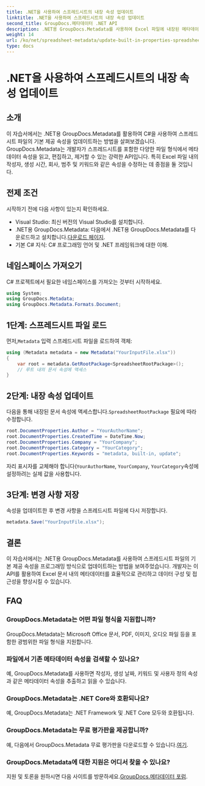 ```yaml
---
title: .NET을 사용하여 스프레드시트의 내장 속성 업데이트
linktitle: .NET을 사용하여 스프레드시트의 내장 속성 업데이트
second_title: GroupDocs.메타데이터 .NET API
description: .NET용 GroupDocs.Metadata를 사용하여 Excel 파일에 내장된 메타데이터 속성을 업데이트하는 방법을 알아보세요. C#을 사용하여 작성자, 생성 시간, 회사 등을 수정하세요.
weight: 14
url: /ko/net/spreadsheet-metadata/update-built-in-properties-spreadsheets/
type: docs
---
```

# .NET을 사용하여 스프레드시트의 내장 속성 업데이트

## 소개
이 자습서에서는 .NET용 GroupDocs.Metadata를 활용하여 C#을 사용하여 스프레드시트 파일의 기본 제공 속성을 업데이트하는 방법을 살펴보겠습니다. GroupDocs.Metadata는 개발자가 스프레드시트를 포함한 다양한 파일 형식에서 메타데이터 속성을 읽고, 편집하고, 제거할 수 있는 강력한 API입니다. 특히 Excel 파일 내의 작성자, 생성 시간, 회사, 범주 및 키워드와 같은 속성을 수정하는 데 중점을 둘 것입니다.
## 전제 조건
시작하기 전에 다음 사항이 있는지 확인하세요.
- Visual Studio: 최신 버전의 Visual Studio를 설치합니다.
-  .NET용 GroupDocs.Metadata: 다음에서 .NET용 GroupDocs.Metadata를 다운로드하고 설치합니다.[다운로드 페이지](https://releases.groupdocs.com/metadata/net/).
- 기본 C# 지식: C# 프로그래밍 언어 및 .NET 프레임워크에 대한 이해.

## 네임스페이스 가져오기
C# 프로젝트에서 필요한 네임스페이스를 가져오는 것부터 시작하세요.
```csharp
using System;
using GroupDocs.Metadata;
using GroupDocs.Metadata.Formats.Document;
```
## 1단계: 스프레드시트 파일 로드
 먼저,`Metadata` 입력 스프레드시트 파일을 로드하여 객체:
```csharp
using (Metadata metadata = new Metadata("YourInputFile.xlsx"))
{
    var root = metadata.GetRootPackage<SpreadsheetRootPackage>();
    // 루트 내의 문서 속성에 액세스
}
```
## 2단계: 내장 속성 업데이트
 다음을 통해 내장된 문서 속성에 액세스합니다.`SpreadsheetRootPackage` 필요에 따라 수정합니다.
```csharp
root.DocumentProperties.Author = "YourAuthorName";
root.DocumentProperties.CreatedTime = DateTime.Now;
root.DocumentProperties.Company = "YourCompany";
root.DocumentProperties.Category = "YourCategory";
root.DocumentProperties.Keywords = "metadata, built-in, update";
```
자리 표시자를 교체해야 합니다(`YourAuthorName`, `YourCompany`, `YourCategory`속성에 설정하려는 실제 값을 사용합니다.
## 3단계: 변경 사항 저장
속성을 업데이트한 후 변경 사항을 스프레드시트 파일에 다시 저장합니다.
```csharp
metadata.Save("YourInputFile.xlsx");
```

## 결론
이 자습서에서는 .NET용 GroupDocs.Metadata를 사용하여 스프레드시트 파일의 기본 제공 속성을 프로그래밍 방식으로 업데이트하는 방법을 보여주었습니다. 개발자는 이 API를 활용하여 Excel 문서 내의 메타데이터를 효율적으로 관리하고 데이터 구성 및 접근성을 향상시킬 수 있습니다.

## FAQ
### GroupDocs.Metadata는 어떤 파일 형식을 지원합니까?
GroupDocs.Metadata는 Microsoft Office 문서, PDF, 이미지, 오디오 파일 등을 포함한 광범위한 파일 형식을 지원합니다.
### 파일에서 기존 메타데이터 속성을 검색할 수 있나요?
예, GroupDocs.Metadata를 사용하면 작성자, 생성 날짜, 키워드 및 사용자 정의 속성과 같은 메타데이터 속성을 추출하고 읽을 수 있습니다.
### GroupDocs.Metadata는 .NET Core와 호환되나요?
예, GroupDocs.Metadata는 .NET Framework 및 .NET Core 모두와 호환됩니다.
### GroupDocs.Metadata는 무료 평가판을 제공합니까?
 예, 다음에서 GroupDocs.Metadata 무료 평가판을 다운로드할 수 있습니다.[여기](https://releases.groupdocs.com/).
### GroupDocs.Metadata에 대한 지원은 어디서 찾을 수 있나요?
 지원 및 토론을 원하시면 다음 사이트를 방문하세요.[GroupDocs.메타데이터 포럼](https://forum.groupdocs.com/c/metadata/14).